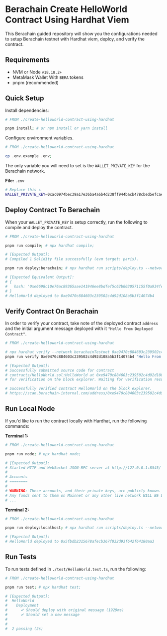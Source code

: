# Berachain Create HelloWorld Contract Using Hardhat Viem

This Berachain guided repository will show you the configurations needed to setup Berachain testnet with Hardhat viem, deploy, and verify the contract.

## Requirements

- NVM or Node `v18.18.2+`
- MetaMask Wallet With `BERA` tokens
- pnpm (recommended)

## Quick Setup

Install dependencies:

```bash
# FROM ./create-helloworld-contract-using-hardhat

pnpm install; # or npm install or yarn install
```

Configure environment variables.

```bash
# FROM ./create-helloworld-contract-using-hardhat

cp .env.example .env;
```

The only variable you will need to set is the `WALLET_PRIVATE_KEY` for the Berachain network.

**File:** `.env`

```bash
# Replace this ↴
WALLET_PRIVATE_KEY=0xac0974bec39a17e36ba4a6b4d238ff944bacb478cbed5efcae784d7bf4f2ff80
```

## Deploy Contract To Berachain

When your `WALLET_PRIVATE_KEY` is setup correctly, run the following to compile and deploy the contract.

```bash
# FROM ./create-helloworld-contract-using-hardhat

pnpm run compile; # npx hardhat compile;

# [Expected Output]:
# Compiled 1 Solidity file successfully (evm target: paris).

pnpm run deploy:berachain; # npx hardhat run scripts/deploy.ts --network berachainTestnet;

# [Expected Equivalent Output]:
# {
#   hash: '0xe6698c10e76ac89365aae141946ee8bdfef5c62b0030571155f0a934fecafd7f'
# }
# HelloWorld deployed to 0xe9470c884603c239502c4d92d108a5b3f14074b4
```

## Verify Contract On Berachain

In order to verify your contract, take note of the deployed contract `address` and the initial argument message deployed with it `"Hello From Deployed Contract"`.

```bash
# FROM ./create-helloworld-contract-using-hardhat

# npx hardhat verify --network berachainTestnet 0xe9470c884603c239502c4d92d108a5b3f14074b4 "Hello From Deployed Contract";
pnpm run verify 0xe9470c884603c239502c4d92d108a5b3f14074b4 "Hello From Deployed Contract";

# [Expected Output]:
# Successfully submitted source code for contract
# contracts/HelloWorld.sol:HelloWorld at 0xe9470c884603c239502c4d92d108a5b3f14074b4
# for verification on the block explorer. Waiting for verification result...

# Successfully verified contract HelloWorld on the block explorer.
# https://scan.berachain-internal.com/address/0xe9470c884603c239502c4d92d108a5b3f14074b4#code
```

## Run Local Node

If you'd like to run the contract locally with Hardhat, run the following commands:

**Terminal 1:**

```bash
# FROM ./create-helloworld-contract-using-hardhat

pnpm run node; # npx hardhat node;

# [Expected Output]:
# Started HTTP and WebSocket JSON-RPC server at http://127.0.0.1:8545/
# 
# Accounts
# ========
# 
# WARNING: These accounts, and their private keys, are publicly known.
# Any funds sent to them on Mainnet or any other live network WILL BE LOST.
# ...
```

**Terminal 2:**

```bash
# FROM ./create-helloworld-contract-using-hardhat

pnpm run deploy:localhost; # npx hardhat run scripts/deploy.ts --network localhost;

# [Expected Output]:
# HelloWorld deployed to 0x5fbdb2315678afecb367f032d93f642f64180aa3
```

## Run Tests

To run tests defined in `./test/HelloWorld.test.ts`, run the following:

```bash
# FROM ./create-helloworld-contract-using-hardhat

pnpm run test; # npx hardhat test; 

# [Expected Output]:
#  HelloWorld
#    Deployment
#      ✔ Should deploy with original message (1929ms)
#      ✔ Should set a new message
#
#
#  2 passing (2s)
```
